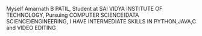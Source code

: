 Myself Amarnath B PATIL,
Student at SAI VIDYA INSTITUTE OF TECHNOLOGY,
Pursuing COMPUTER SCIENCE(DATA SCIENCE)ENGINEERING,
I HAVE INTERMEDIATE SKILLS IN PYTHON,JAVA,C and VIDEO EDITING


